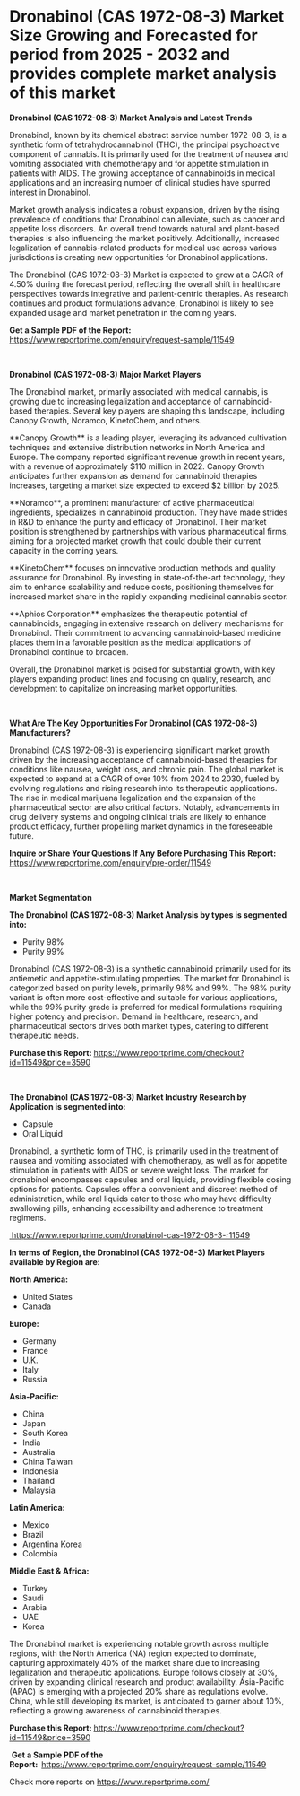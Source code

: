 <p><h1>Dronabinol (CAS 1972-08-3) Market Size Growing and Forecasted for period from 2025 - 2032 and provides complete market analysis of this market</h1></p><p><strong>Dronabinol (CAS 1972-08-3) Market Analysis and Latest Trends</strong></p>
<p><p>Dronabinol, known by its chemical abstract service number 1972-08-3, is a synthetic form of tetrahydrocannabinol (THC), the principal psychoactive component of cannabis. It is primarily used for the treatment of nausea and vomiting associated with chemotherapy and for appetite stimulation in patients with AIDS. The growing acceptance of cannabinoids in medical applications and an increasing number of clinical studies have spurred interest in Dronabinol. </p><p>Market growth analysis indicates a robust expansion, driven by the rising prevalence of conditions that Dronabinol can alleviate, such as cancer and appetite loss disorders. An overall trend towards natural and plant-based therapies is also influencing the market positively. Additionally, increased legalization of cannabis-related products for medical use across various jurisdictions is creating new opportunities for Dronabinol applications. </p><p>The Dronabinol (CAS 1972-08-3) Market is expected to grow at a CAGR of 4.50% during the forecast period, reflecting the overall shift in healthcare perspectives towards integrative and patient-centric therapies. As research continues and product formulations advance, Dronabinol is likely to see expanded usage and market penetration in the coming years.</p></p>
<p><strong>Get a Sample PDF of the Report:&nbsp;</strong> <a href="https://www.reportprime.com/enquiry/request-sample/11549?utm_campaign=2321&utm_medium=2&utm_source=Github&utm_content=ia&utm_term=20032025&utm_id=dronabinol-cas-1972-08-3">https://www.reportprime.com/enquiry/request-sample/11549</a></p>
<p>&nbsp;</p>
<p><strong>Dronabinol (CAS 1972-08-3) Major Market Players</strong></p>
<p><p>The Dronabinol market, primarily associated with medical cannabis, is growing due to increasing legalization and acceptance of cannabinoid-based therapies. Several key players are shaping this landscape, including Canopy Growth, Noramco, KinetoChem, and others.</p><p>**Canopy Growth** is a leading player, leveraging its advanced cultivation techniques and extensive distribution networks in North America and Europe. The company reported significant revenue growth in recent years, with a revenue of approximately $110 million in 2022. Canopy Growth anticipates further expansion as demand for cannabinoid therapies increases, targeting a market size expected to exceed $2 billion by 2025.</p><p>**Noramco**, a prominent manufacturer of active pharmaceutical ingredients, specializes in cannabinoid production. They have made strides in R&D to enhance the purity and efficacy of Dronabinol. Their market position is strengthened by partnerships with various pharmaceutical firms, aiming for a projected market growth that could double their current capacity in the coming years.</p><p>**KinetoChem** focuses on innovative production methods and quality assurance for Dronabinol. By investing in state-of-the-art technology, they aim to enhance scalability and reduce costs, positioning themselves for increased market share in the rapidly expanding medicinal cannabis sector.</p><p>**Aphios Corporation** emphasizes the therapeutic potential of cannabinoids, engaging in extensive research on delivery mechanisms for Dronabinol. Their commitment to advancing cannabinoid-based medicine places them in a favorable position as the medical applications of Dronabinol continue to broaden.</p><p>Overall, the Dronabinol market is poised for substantial growth, with key players expanding product lines and focusing on quality, research, and development to capitalize on increasing market opportunities.</p></p>
<p>&nbsp;</p>
<p><strong>What Are The Key Opportunities For Dronabinol (CAS 1972-08-3) Manufacturers?</strong></p>
<p><p>Dronabinol (CAS 1972-08-3) is experiencing significant market growth driven by the increasing acceptance of cannabinoid-based therapies for conditions like nausea, weight loss, and chronic pain. The global market is expected to expand at a CAGR of over 10% from 2024 to 2030, fueled by evolving regulations and rising research into its therapeutic applications. The rise in medical marijuana legalization and the expansion of the pharmaceutical sector are also critical factors. Notably, advancements in drug delivery systems and ongoing clinical trials are likely to enhance product efficacy, further propelling market dynamics in the foreseeable future.</p></p>
<p><strong>Inquire or Share Your Questions If Any Before Purchasing This Report:</strong> <a href="https://www.reportprime.com/enquiry/pre-order/11549?utm_campaign=2321&utm_medium=2&utm_source=Github&utm_content=ia&utm_term=20032025&utm_id=dronabinol-cas-1972-08-3">https://www.reportprime.com/enquiry/pre-order/11549</a></p>
<p>&nbsp;</p>
<p><strong>Market Segmentation</strong></p>
<p><strong>The Dronabinol (CAS 1972-08-3) Market Analysis by types is segmented into:</strong></p>
<p><ul><li>Purity 98%</li><li>Purity 99%</li></ul></p>
<p><p>Dronabinol (CAS 1972-08-3) is a synthetic cannabinoid primarily used for its antiemetic and appetite-stimulating properties. The market for Dronabinol is categorized based on purity levels, primarily 98% and 99%. The 98% purity variant is often more cost-effective and suitable for various applications, while the 99% purity grade is preferred for medical formulations requiring higher potency and precision. Demand in healthcare, research, and pharmaceutical sectors drives both market types, catering to different therapeutic needs.</p></p>
<p><strong>Purchase this Report:&nbsp;</strong><a href="https://www.reportprime.com/checkout?id=11549&price=3590&utm_campaign=2321&utm_medium=2&utm_source=Github&utm_content=ia&utm_term=20032025&utm_id=dronabinol-cas-1972-08-3">https://www.reportprime.com/checkout?id=11549&price=3590</a></p>
<p>&nbsp;</p>
<p><strong>The Dronabinol (CAS 1972-08-3) Market Industry Research by Application is segmented into:</strong></p>
<p><ul><li>Capsule</li><li>Oral Liquid</li></ul></p>
<p><p>Dronabinol, a synthetic form of THC, is primarily used in the treatment of nausea and vomiting associated with chemotherapy, as well as for appetite stimulation in patients with AIDS or severe weight loss. The market for dronabinol encompasses capsules and oral liquids, providing flexible dosing options for patients. Capsules offer a convenient and discreet method of administration, while oral liquids cater to those who may have difficulty swallowing pills, enhancing accessibility and adherence to treatment regimens.</p></p>
<p><a href="https://www.reportprime.com/dronabinol-cas-1972-08-3-r11549?utm_campaign=2321&utm_medium=2&utm_source=Github&utm_content=ia&utm_term=20032025&utm_id=dronabinol-cas-1972-08-3">&nbsp;https://www.reportprime.com/dronabinol-cas-1972-08-3-r11549</a></p>
<p><strong>In terms of Region, the Dronabinol (CAS 1972-08-3) Market Players available by Region are:</strong></p>
<p>
    <p> <strong> North America: </strong>
        <ul>
            <li>United States</li>
            <li>Canada</li>
        </ul>
        </p> 
    <p> <strong> Europe: </strong>
        <ul>
            <li>Germany</li>
            <li>France</li>
            <li>U.K.</li>
            <li>Italy</li>
            <li>Russia</li>
        </ul>
        </p> 
    <p> <strong> Asia-Pacific: </strong>
        <ul>
            <li>China</li>
            <li>Japan</li>
            <li>South Korea</li>
            <li>India</li>
            <li>Australia</li>
            <li>China Taiwan</li>
            <li>Indonesia</li>
            <li>Thailand</li>
            <li>Malaysia</li>
        </ul>
        </p> 
    <p> <strong> Latin America: </strong>
        <ul>
            <li>Mexico</li>
            <li>Brazil</li>
            <li>Argentina Korea</li>
            <li>Colombia</li>
        </ul>
        </p> 
    <p> <strong> Middle East & Africa: </strong>
        <ul>
            <li>Turkey</li>
            <li>Saudi</li>
            <li>Arabia</li>
            <li>UAE</li>
            <li>Korea</li>
        </ul>
    </p>
    </p>
<p><p>The Dronabinol market is experiencing notable growth across multiple regions, with the North America (NA) region expected to dominate, capturing approximately 40% of the market share due to increasing legalization and therapeutic applications. Europe follows closely at 30%, driven by expanding clinical research and product availability. Asia-Pacific (APAC) is emerging with a projected 20% share as regulations evolve. China, while still developing its market, is anticipated to garner about 10%, reflecting a growing awareness of cannabinoid therapies.</p></p>
<p><strong>Purchase this Report: </strong><a href="https://www.reportprime.com/checkout?id=11549&price=3590&utm_campaign=2321&utm_medium=2&utm_source=Github&utm_content=ia&utm_term=20032025&utm_id=dronabinol-cas-1972-08-3">https://www.reportprime.com/checkout?id=11549&price=3590</a></p>
<p>&nbsp;<strong>Get a Sample PDF of the Report:&nbsp;&nbsp;</strong><a href="https://www.reportprime.com/enquiry/request-sample/11549?utm_campaign=2321&utm_medium=2&utm_source=Github&utm_content=ia&utm_term=20032025&utm_id=dronabinol-cas-1972-08-3">https://www.reportprime.com/enquiry/request-sample/11549</a></p>
<p><strong></strong></p>
<p>Check more reports on <a href="https://www.reportprime.com/?utm_campaign=2321&utm_medium=2&utm_source=Github&utm_content=ia&utm_term=20032025&utm_id=dronabinol-cas-1972-08-3">https://www.reportprime.com/</a></p>
